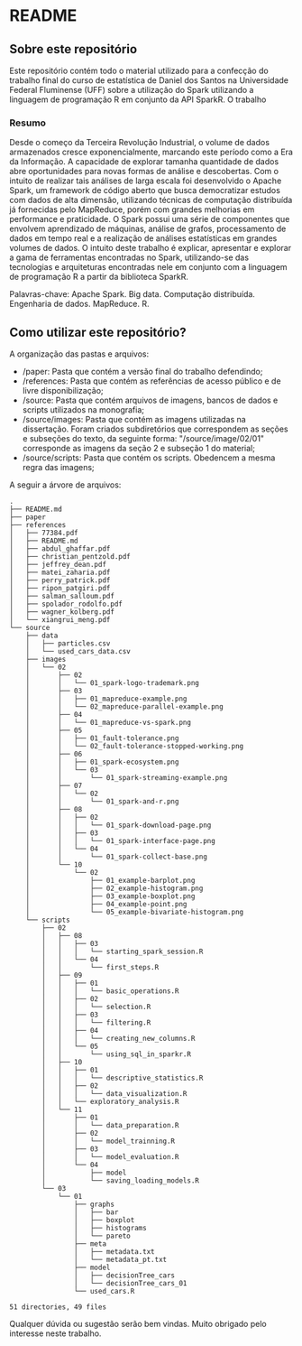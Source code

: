 # README
## Sobre este repositório
Este repositório contém todo o material utilizado para a confecção do trabalho final do curso de estatística de Daniel dos Santos na Universidade Federal Fluminense (UFF) sobre a utilização do Spark utilizando a linguagem de programação R em conjunto da API SparkR. O trabalho 

### Resumo
Desde o começo da Terceira Revolução Industrial, o volume de dados armazenados cresce exponencialmente, marcando este período como a Era da Informação. A capacidade de explorar tamanha quantidade de dados abre oportunidades para novas formas de análise e descobertas. Com o intuito de realizar tais análises de larga escala foi desenvolvido o Apache Spark, um framework de código aberto que busca democratizar estudos com dados de alta dimensão, utilizando técnicas de computação distribuída já fornecidas  pelo MapReduce, porém com grandes melhorias em performance e praticidade.
O Spark possui uma série de componentes que envolvem aprendizado de máquinas, análise de grafos, processamento de dados em tempo real e a realização de análises estatísticas em grandes volumes de dados.
O intuito deste trabalho é explicar, apresentar e explorar a gama de ferramentas encontradas no Spark, utilizando-se das tecnologias e arquiteturas encontradas nele em conjunto com a linguagem de programação R a partir da biblioteca SparkR.

Palavras-chave: Apache Spark. Big data. Computação distribuída. Engenharia de dados. MapReduce. R.

## Como utilizar este repositório?
A organização das pastas e arquivos:
- /paper: Pasta que contém a versão final do trabalho defendindo;
- /references: Pasta que contém as referências de acesso público e de livre disponibilização;
- /source: Pasta que contém arquivos de imagens, bancos de dados e scripts utilizados na monografia;
- /source/images: Pasta que contém as imagens utilizadas na dissertação. Foram criados subdiretórios que correspondem as seções e subseções do texto, da seguinte forma: "/source/image/02/01" corresponde as imagens da seção 2 e subseção 1 do material;
- /source/scripts: Pasta que contém os scripts. Obedencem a mesma regra das imagens;

A seguir a árvore de arquivos:
```
.
├── README.md
├── paper
├── references
│   ├── 77384.pdf
│   ├── README.md
│   ├── abdul_ghaffar.pdf
│   ├── christian_pentzold.pdf
│   ├── jeffrey_dean.pdf
│   ├── matei_zaharia.pdf
│   ├── perry_patrick.pdf
│   ├── ripon_patgiri.pdf
│   ├── salman_salloum.pdf
│   ├── spolador_rodolfo.pdf
│   ├── wagner_kolberg.pdf
│   └── xiangrui_meng.pdf
└── source
    ├── data
    │   ├── particles.csv
    │   └── used_cars_data.csv
    ├── images
    │   └── 02
    │       ├── 02
    │       │   └── 01_spark-logo-trademark.png
    │       ├── 03
    │       │   ├── 01_mapreduce-example.png
    │       │   └── 02_mapreduce-parallel-example.png
    │       ├── 04
    │       │   └── 01_mapreduce-vs-spark.png
    │       ├── 05
    │       │   ├── 01_fault-tolerance.png
    │       │   └── 02_fault-tolerance-stopped-working.png
    │       ├── 06
    │       │   ├── 01_spark-ecosystem.png
    │       │   └── 03
    │       │       └── 01_spark-streaming-example.png
    │       ├── 07
    │       │   └── 02
    │       │       └── 01_spark-and-r.png
    │       ├── 08
    │       │   ├── 02
    │       │   │   └── 01_spark-download-page.png
    │       │   ├── 03
    │       │   │   └── 01_spark-interface-page.png
    │       │   └── 04
    │       │       └── 01_spark-collect-base.png
    │       └── 10
    │           └── 02
    │               ├── 01_example-barplot.png
    │               ├── 02_example-histogram.png
    │               ├── 03_example-boxplot.png
    │               ├── 04_example-point.png
    │               └── 05_example-bivariate-histogram.png
    └── scripts
        ├── 02
        │   ├── 08
        │   │   ├── 03
        │   │   │   └── starting_spark_session.R
        │   │   └── 04
        │   │       └── first_steps.R
        │   ├── 09
        │   │   ├── 01
        │   │   │   └── basic_operations.R
        │   │   ├── 02
        │   │   │   └── selection.R
        │   │   ├── 03
        │   │   │   └── filtering.R
        │   │   ├── 04
        │   │   │   └── creating_new_columns.R
        │   │   └── 05
        │   │       └── using_sql_in_sparkr.R
        │   ├── 10
        │   │   ├── 01
        │   │   │   └── descriptive_statistics.R
        │   │   ├── 02
        │   │   │   └── data_visualization.R
        │   │   └── exploratory_analysis.R
        │   └── 11
        │       ├── 01
        │       │   └── data_preparation.R
        │       ├── 02
        │       │   └── model_trainning.R
        │       ├── 03
        │       │   └── model_evaluation.R
        │       └── 04
        │           ├── model
        │           └── saving_loading_models.R
        └── 03
            └── 01
                ├── graphs
                │   ├── bar
                │   ├── boxplot
                │   ├── histograms
                │   └── pareto
                ├── meta
                │   ├── metadata.txt
                │   └── metadata_pt.txt
                ├── model
                │   ├── decisionTree_cars
                │   └── decisionTree_cars_01
                └── used_cars.R

51 directories, 49 files
```

Qualquer dúvida ou sugestão serão bem vindas. 
Muito obrigado pelo interesse neste trabalho. 
